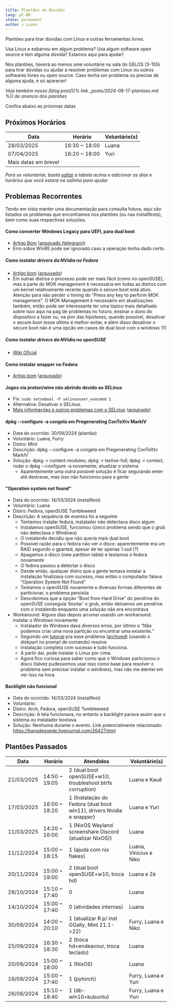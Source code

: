 ```yaml
---
title: Plantões de Dúvidas
lang: pt-BR
state: permanent
author : Luana
---
```


Plantões para tirar dúvidas com Linux e outras ferramentas livres.

Usa Linux e esbarrou em algum problema? Usa algum software open source e tem alguma dúvida? Estamos aqui para ajudar!

Nos plantões, haverá ao menos ume voluntárie na sala do GELOS (3-155) para tirar dúvidas ou ajudar a resolver problemas com Linux ou outros softwares livres ou open source.
Caso tenha um problema ou precise de alguma ajuda, é só aparecer!

*Veja também nosso [blog post]({% link _posts/2024-08-17-plantoes.md %}) de anúncio dos plantões*

Confira abaixo as próximas datas

## Próximos Horários

| Data                | Horário                  | Voluntárie(s)   |
|---------------------|--------------------------|-----------------|
|  28/03/2025         |   16:30 ~ 18:00          | Luana           |
|  07/04/2025         |   16:20 ~ 18:00          | Yuri            |
| Mais datas em breve!|                          |                 |


*Para se voluntariar, basta [editar](https://github.com/gelos-icmc/monorepo/blob/main/site/src/_projects/plantao.md) a tabela acima e adicionar os dias e horários que você estará na salinha para ajudar*

## Problemas Recorrentes

Tendo em vista manter uma documentação para consulta futura, aqui são listados os problemas que encontramos nos plantões (ou nas installfests), bem como suas respectivas soluções.

#### Como converter Windows Legacy para UEFI, para dual boot
- [Artigo Bom](https://answers.microsoft.com/en-us/windows/forum/all/convert-an-existing-windows-10-installation-from/aa8c2de3-460b-4a8c-b30b-641405f800d7) ([arquivado (telegram)](https://t.me/gelos_geral/34212/382318))
- Erro sobre WinRE pode ser ignorado caso a operação tenha dado certo.


##### Como instalar drivers da NVidia no Fedora
- [Artigo bom](https://www.blogopcaolinux.com.br/2025/02/Instalando-o-driver-da-NVIDIA-no-Fedora.html) ([arquivado](http://web.archive.org/web/20250318222628/https://www.blogopcaolinux.com.br/2025/02/Instalando-o-driver-da-NVIDIA-no-Fedora.html))
- Em outras distros o processo pode ser mais fácil (como no openSUSE), mas a parte do MOK management é necessária em todas as distros com um kernel relativamente recente quando o secure boot está ativo. Atenção para não perder o timing do "Press any key to perform MOK management". O MOK Management é necessário em atualizações também, então pode ser interessante ter uma tópico mais detalhado sobre isso aqui na pag de problemas no futuro, ensinar o dono do dispositivo a fazer ou, na pior das hipóteses, quando possível, desativar o secure boot (esse último é melhor evitar, e além disso desativar o secure boot não é uma opção em casos de dual boot com o windows 11)

##### Como instalar drivers da NVidia no openSUSE
- [Wiki Oficial](https://en.opensuse.org/SDB:NVIDIA_drivers)

#### Como instalar snapper no Fedora
- [Artigo bom](https://www.andotech.net/installing-snapper-on-fedora-a-comprehensive-guide/) ([arquivado](http://web.archive.org/web/20250318222639/https://www.andotech.net/installing-snapper-on-fedora-a-comprehensive-guide/))

#### Jogos via proton/wine não abrindo devido ao SELinux
- Fix: `sudo setsebool -P selinuxuser_execmod 1`
- Alternativa: Desativar o SELinux.
- [Mais informações e outros problemas com o SELinux](https://en.opensuse.org/Portal:SELinux/Common_issues#Steam_Proton,_Bottles,_WINE,_Lutris,_not_working) ([arquivado](https://web.archive.org/web/20250322122844/https://en.opensuse.org/Portal:SELinux/Common_issues#Steam_Proton,_Bottles,_WINE,_Lutris,_not_working))

#### dpkg --configure -a congela em Pregenerating ConTeXtv MarkIV
- Data do ocorrido: 30/09/2024 (plantào)
- Voluntário: Luana, Furry
- Distro: Mint
- Descrição: dpkg --configure -a congela em Pregenerating ConTeXtv MarkIV
- Solução: dpkg -r context-modules; dpkg -r texlive-full; dpkg -r context; rodar o  dpkg --configure -a novamente; atualizar o sistema
  - Aparentemente uma outra possível solução é ficar segurando enter até destravar, mas isso não funcionou para a gente

#### "Operation system not found"
- Data do ocorrido: 14/03/2024 (installfest)
- Voluntário: Luana
- Distro: Fedora, openSUSE Tumbleweed
- Descrição: A sequência de eventos foi a seguinte
  - Tentamos instalar fedora, instalador não detectava disco algum
  - Instalamos openSUSE, funcionou (único problema sendo que o grub não detectava o Windows)
  - O instalendo decidiu que não queria mais dual boot
  - Possível razão para o fedora não ver o disco: aparentemente era um RAID segundo o gparted, apesar de ter apenas 1 ssd (?)
  - Apagamos o disco (new partition table) e testamos o fedora novamente
  - O fedora passou a detectar o disco
  - Desde então, qualquer distro que a gente tentava instalar a instalação finalizava com sucesso, mas então o computador falava “Operation System Not Found”
  - Testamos o openSUSE novamente e diversas formas diferentes de particionar, o problema persistia
  - Descobrimos que a opção “Boot from Hard Drive” do pendrive do openSUSE conseguia ‘bootar’ o grub, então deixamos um pendrive com o instalendo enquanto uma solução não era encontrava
- Workaround: Alguns dias depois arrumei usando um workaround: instalar o Windows novamente
  - Instalador do Windows dava diversos erros, por último o “Não podemos criar uma nova partição ou encontrar uma existente.“
  - Seguindo um [tutorial](https://br.easeus.com/partition-manager-tips/nao-foi-possivel-criar-nova-particao-ou-localizar-existente.html) pra esse problema ([archived](https://web.archive.org/web/20240321141548/https://br.easeus.com/partition-manager-tips/nao-foi-possivel-criar-nova-particao-ou-localizar-existente.html)) (usando o diskpart no prompt de comando) resolve
  - Instalação completa com sucesso e tudo funciona.
  - A partir daí, pode instalar o Linux por cima.
  - Agora fico curiosa para saber como que o Windows particionou o disco (talvez pudessemos usar isso como base para resolver o problema sem precisar instalar o windows), mas não me atentei em ver isso na hora.

#### Backlight não funcional
- Data do ocorrido: 14/03/2024 (installfest)
- Voluntário:
- Distro: Arch, Fedora, openSUSE Tumbleweed
- Descrição: A tela funcionava, no entanto a backlight parava assim que o sistema ou instalador bootava
- Solução: Nenhuma durante o evento. Link potencialmente relacionado: https://hansdegoede.livejournal.com/26427.html

## Plantões Passados

| Data                | Horário                  | Atendidos                                    | Voluntárie(s)      |
|---------------------|--------------------------|----------------------------------------------|--------------------|
| 21/03/2025          |   14:50 ~ 19:05          | 2 (dual boot openSUSE+w10, troubleshoot btrfs corruption)| Luana e Kauê |
| 17/03/2025          |   16:00 ~ 18:20          | 1 (Instalação do Fedora (dual boot win11), drivers Nvidia e snapper)| Luana e Yuri |
| 11/03/2025          |   14:20 ~ 16:00          | 1 (NixOS Wayland screenshare Discord (atualizar NixOS))| Luana |
| 11/12/2024          |   15:00 ~ 18:15          | 1 (ajuda com nix flakes)                     |Luana, Vinicius e Niko|
| 20/11/2024          |   15:00 ~ 19:00          | 2 (dual boot openSUSE+w10, troca hd)         |Luana e Zé          |
| 28/10/2024          |   15:10 ~ 17:40          | 0                                            | Luana              |
| 14/10/2024          |   15:00 ~ 17:40          | 0 (atividades internas)                      | Luana              |
| 30/09/2024          |   14:00 ~ 20:10          | 1 (atualizar R p/ inst GGally, Mint 21.1->22)| Furry, Luana e Niko|
| 25/09/2024          |   16:30 ~ 18:30          | 2 (troca hd+endeavour, troca teclado)        |        Luana       |     
| 20/09/2024          |   15:00 ~ 18:00          | 1 (NixOS)                                    |        Luana       |
| 16/09/2024          |   15:00 ~ 17:40          | 1 (pytorch)                                  | Furry, Luana e Yuri|
| 26/08/2024          |   15:10 ~ 18:40          | 1 (db-win10+kubuntu)                         | Furry, Luana e Yuri|
